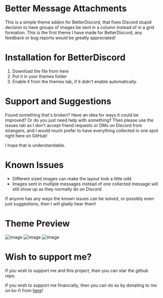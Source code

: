 # Better Message Attachments
This is a simple theme addon for BetterDiscord, that fixes Discord stupid decision to have groups of images be sent in a column instead of in a grid formation.
This is the first theme I have made for BetterDiscord, any feedback or bug reports would be greatly appreciated!


# Installation for BetterDiscord
1) Download the file from here
2) Put it in your themes folder
3) Enable it from the themes tab, if it didn't enable automatically.


# Support and Suggestions
Found something that's broken?
Have an idea for ways it could be improved?
Or do you just need help with something?
Then please use the Issues tab as I don't accept friend requests or DMs on Discord from strangers, and I would much prefer to have everything collected in one spot right here on GitHub!

I hope that is understandable.


# Known Issues
 - Different sized images can make the layout look a little odd
 - Images sent in multiple messages instead of one collected message will still show up as they normally do on Discord

If anyone has any ways the known issues can be solved, or possibly even just suggestions, then I will gladly hear them!


# Theme Preview
![image](https://user-images.githubusercontent.com/12025450/182887584-7572f769-a89d-4528-807a-411554cf6f6a.png)
![image](https://user-images.githubusercontent.com/12025450/182887468-2a3b550e-0993-4b96-b5f8-9c059ec6dbd9.png)
![image](https://user-images.githubusercontent.com/12025450/182887540-8bd964f3-bdc0-4834-b28a-7fd2129b2bc2.png)

# Wish to support me?
If you wish to support me and this project, then you can star the github repo.

If you wish to support me financially, then you can do so by donating to me on ko-fi from [here](https://ko-fi.com/anderzenn)!
